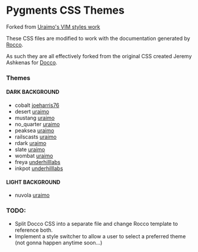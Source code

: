 # Pygments CSS Themes

Forked from [Uraimo's VIM styles work](https://github.com/uraimo/pygments-vimstyles)

These CSS files are modified to work with the documentation generated by [Rocco](http://rtomayko.github.com/rocco).

As such they are all effectively forked from the original CSS created Jeremy Ashkenas for [Docco](https://github.com/jashkenas/docco).

### Themes

#### DARK BACKGROUND
- cobalt        [joeharris76](https://github.com/joeharris76)
- desert        [uraimo](https://github.com/uraimo)
- mustang       [uraimo](https://github.com/uraimo)
- no_quarter    [uraimo](https://github.com/uraimo)
- peaksea       [uraimo](https://github.com/uraimo)
- railscasts    [uraimo](https://github.com/uraimo)
- rdark         [uraimo](https://github.com/uraimo)
- slate         [uraimo](https://github.com/uraimo)
- wombat        [uraimo](https://github.com/uraimo)
- freya         [underhilllabs](https://github.com/underhilllabs)
- inkpot        [underhilllabs](https://github.com/underhilllabs)

#### LIGHT BACKGROUND
- nuvola        [uraimo](https://github.com/uraimo)


### TODO:
- Split Docco CSS into a separate file and change Rocco template to reference both.
- Implement a style switcher to allow a user to select a preferred theme (not gonna happen anytime soon…)